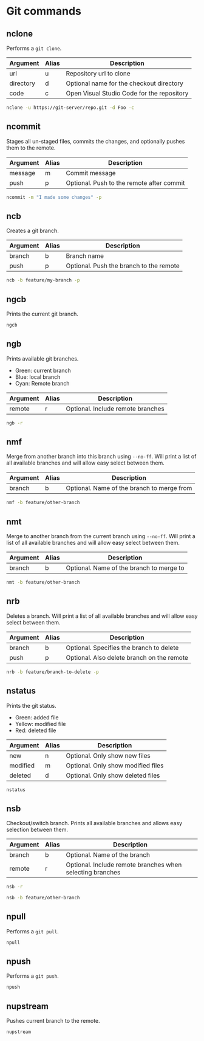 # Git commands

## nclone
Performs a `git clone`.

| Argument  | Alias | Description |
| --------- | ----- | ----------- |
| url       | u     | Repository url to clone |
| directory | d     | Optional name for the checkout directory |
| code      | c     | Open Visual Studio Code for the repository |

```bash
nclone -u https://git-server/repo.git -d Foo -c
```

## ncommit
Stages all un-staged files, commits the changes, and optionally pushes them to the remote.

| Argument  | Alias | Description |
| --------- | ----- | ----------- |
| message   | m     | Commit message |
| push      | p     | Optional. Push to the remote after commit |

```bash
ncommit -m "I made some changes" -p
```

## ncb
Creates a git branch.

| Argument  | Alias | Description |
| --------- | ----- | ----------- |
| branch    | b     | Branch name |
| push      | p     | Optional. Push the branch to the remote |

```bash
ncb -b feature/my-branch -p
```

## ngcb
Prints the current git branch.

```bash
ngcb
```

## ngb
Prints available git branches.
- Green: current branch
- Blue: local branch
- Cyan: Remote branch

| Argument  | Alias | Description |
| --------- | ----- | ----------- |
| remote    | r     | Optional. Include remote branches |

```bash
ngb -r
```

## nmf
Merge from another branch into this branch using `--no-ff`. Will print a list of all available branches and will allow easy select between them.

| Argument  | Alias | Description |
| --------- | ----- | ----------- |
| branch    | b     | Optional. Name of the branch to merge from |

```bash
nmf -b feature/other-branch
```

## nmt
Merge to another branch from the current branch using `--no-ff`. Will print a list of all available branches and will allow easy select between them.

| Argument  | Alias | Description |
| --------- | ----- | ----------- |
| branch    | b     | Optional. Name of the branch to merge to |

```bash
nmt -b feature/other-branch
```

## nrb
Deletes a branch. Will print a list of all available branches and will allow easy select between them.

| Argument  | Alias | Description |
| --------- | ----- | ----------- |
| branch    | b     | Optional. Specifies the branch to delete |
| push      | p     | Optional. Also delete branch on the remote |

```bash
nrb -b feature/branch-to-delete -p
```

## nstatus
Prints the git status.
- Green: added file
- Yellow: modified file
- Red: deleted file

| Argument  | Alias | Description |
| --------- | ----- | ----------- |
| new       | n     | Optional. Only show new files |
| modified  | m     | Optional. Only show modified files |
| deleted   | d     | Optional. Only show deleted files |

```bash
nstatus
```

## nsb
Checkout/switch branch. Prints all available branches and allows easy selection between them.

| Argument  | Alias | Description |
| --------- | ----- | ----------- |
| branch    | b     | Optional. Name of the branch |
| remote    | r     | Optional. Include remote branches when selecting branches |

```bash
nsb -r

nsb -b feature/other-branch
```

## npull
Performs a `git pull`.

```bash
npull
```

## npush
Performs a `git push`. 

```bash
npush
```

## nupstream
Pushes current branch to the remote. 

```bash
nupstream
```
